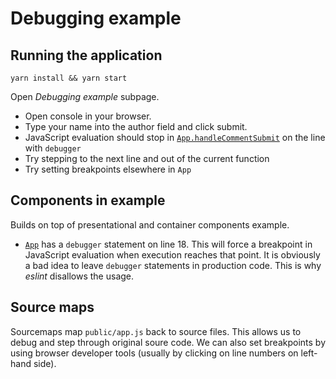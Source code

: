 # Debugging example

## Running the application

```
yarn install && yarn start
```

Open _Debugging example_ subpage.

* Open console in your browser.
* Type your name into the author field and click submit.
* JavaScript evaluation should stop in [`App.handleCommentSubmit`](./App.js#L18)
  on the line with `debugger`
* Try stepping to the next line and out of the current function
* Try setting breakpoints elsewhere in `App`

## Components in example

Builds on top of presentational and container components example.

* [`App`](./App.js#L18) has a `debugger` statement on line 18. This will force
  a breakpoint in JavaScript evaluation when execution reaches that point. It
  is obviously a bad idea to leave `debugger` statements in production code.
  This is why _eslint_ disallows the usage.

## Source maps

Sourcemaps map `public/app.js` back to source files. This allows us to debug and
step through original soure code.
We can also set breakpoints by using browser developer tools (usually by
clicking on line numbers on left-hand side).
